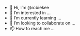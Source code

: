 - 👋 Hi, I’m @robiekee
- 👀 I’m interested in ...
- 🌱 I’m currently learning ...
- 💞️ I’m looking to collaborate on ...
- 📫 How to reach me ...

<!---
robiekee/robiekee is a ✨ special ✨ repository because its `README.md` (this file) appears on your GitHub profile.
You can click the Preview link to take a look at your changes.
--->
